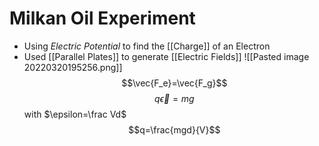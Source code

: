 # Milkan Oil Experiment
- Using *Electric Potential* to find the [[Charge]] of an Electron
- Used [[Parallel Plates]] to generate [[Electric Fields]]
![[Pasted image 20220320195256.png]]
$$\vec{F_e}=\vec{F_g}$$
$$q\vec{\epsilon}=mg$$
with $\epsilon=\frac Vd$
$$q=\frac{mgd}{V}$$